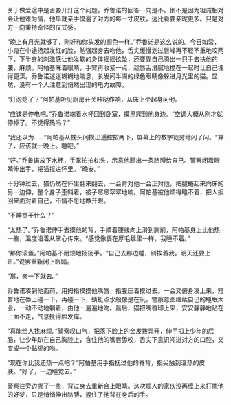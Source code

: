 关于做爱途中是否要开灯这个问题，乔鲁诺的回答一向是不。倒不是因为坦诚相对会让他难为情，他早就亲手摸遍了对方的每一寸皮肤，远比看要亲昵更多。只是对方一向秉持奇怪的仪式感。

“晚上有月光就够了，刚好和你头发的颜色一样。”乔鲁诺是这么说的。今日如常，小鬼在中途扬起发红的脸，勉强起身去吻他，舌尖缓慢划过唇峰再不轻不重地咬两下，下半身的刺激感让他发软的身体摇摇欲坠，还要靠自己腾出一只手去扶他的腰，麻烦。阿帕基眯着眼睛，手臂再收紧一点，趁唇舌滑腻地搅在一起时让自己埋得更深。乔鲁诺迷迷糊糊地喘息，长发间半阖的绿色眼睛像躲进月光里的猫。显然，没有一个人注意到悄然出现的电力故障。

“灯泡熄了？”阿帕基听见厨房开关咔哒作响，从床上坐起身问他。

“应该是停电吧。”乔鲁诺端着水杯回到卧室，摸黑爬到他身边。“空调大概从刚才就停掉了。不觉得热吗？”

“我还以为......”阿帕基从枕头间摸出遥控按两下，屏幕上的数字徒劳地闪了闪。“算了，应该就一晚上。睡吧。”

“好。”乔鲁诺放下水杯，手掌拍拍枕头，示意他腾出一条胳膊给自己。警察闭着眼睛伸出手，把猫揽进怀里。“晚安。”

十分钟过去，猫仍然在怀里翻来翻去，一会背对他一会正对他，把腿蜷起来向床的另一边伸，整个身子歪斜着，被子窸窸窣窣地响。阿帕基被他烦得睡不着，把人扳回来面对着自己，不情不愿地睁开眼。

“不睡觉干什么？”

“太热了。”乔鲁诺伸手去摸他的背，手顺着腰线向上滑到胸前，阿帕基身上比他热一些，温度沿着从掌心传来。“感觉像裹在厚毛毯里一样，我睡不着。”

“那你滚蛋。”阿帕基不耐烦地扬扬手。“自己去那边睡，别挨着我。明天还要上班。”说罢重新闭上眼睛。

“那，亲一下就去。”

乔鲁诺凑到他面前，用拇指摸摸他嘴唇，指腹压着摸过去。一会又俯身凑上来，短暂地在唇上碰一下，再碰一下，蜻蜓点水般像是在玩。警察意图继续自己的睡眠大业，一动不动地躺着，由他一遍遍地吻。最后，猫把嘴唇印上来，安安静静地贴在上面不走，气息抚得脸发痒。

“真能给人找麻烦。”警察叹口气，把落下脸上的金发拨弄开，伸手扣上少年的后脑，让少年趴在自己胸腔上，含住他的嘴唇舔咬，舌尖下意识闯进对方的口腔，又变成一个黏糊的吻。

“现在你比我还热一点吧？”阿帕基用手指抚过他的脊背，指尖触到温热的皮肤。“好了，一边睡觉去。”

警察往旁边挪了一些，背过身去重新合上眼睛。这次烦人的家伙没再缠上来打扰他的好梦，只是悄悄伸出胳膊，握住了他背在身后的手。